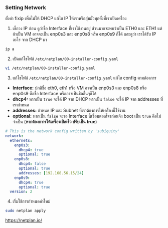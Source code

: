 ### Setting Network
ตั้งค่า fixip เพื่อไม่ให้ DHCP แก้ไข IP ให้เราหรือสุ่มมั่วทุกคั้งที่เราเปิดเครื่อง

1. เช็กวง IP ก่อน ดูว่าชื่อ Interface ที่เราใช้งานอยู่ ส่วนมากจะพบว่าเป็น ETH0 และ ETH1 แต่ถ้าเป็น VM อาจจะเป็น enp0s3 และ enp0s8 หรือ enp0s9 ก็ได้ และดูว่า เราได้รับ IP อะไร จาก DHCP มา

```bash
ip a
```
2. เปิดแก้ไขไฟล์ `/etc/netplan/00-installer-config.yaml`
```bash
vi /etc/netplan/00-installer-config.yaml
```
3. แก้ไขไฟล์ `/etc/netplan/00-installer-config.yaml` แก้ไข config ตามต้องการ
* **Interface:** ปกติชื่อ eth0, eth1 หรือ VM อาจเป็น enp0s3 และ enp0s8 หรือ enp0s9 คือชื่อ Interface หรืออาจเป็นชื่ออื่นๆก็ได้
* **dhcp4:** หากเป็น `true` จะได้ IP จาก DHCP หากเป็น `false` จะได้ IP จาก addresses ที่เรากำหนด
* **addresses:** กำหนด IP และ Subnet ที่เราต้องการให้เครื่องนี้ใช้งาน
* **optional:** หากเป็น `false` จะรอ Interface นี้เชื่อมต่อเส็จรก่อนจึง boot เป็น `true` คือไม่จำเป็น (**หากต้องกาารให้เครื่องเปิดเร็ว ปรับเป็น true**)
```yaml
# This is the network config written by 'subiquity'
network:
  ethernets:
    enp0s3:
      dhcp4: true
      optional: true
    enp0s8:
      dhcp4: false
      optional: true
      addresses: [192.168.56.15/24]
    enp0s9:
      dhcp4: true
      optional: true
  version: 2

```

4. เริ่มใช้การกำหนดค่าใหม่
```bash
sudo netplan apply
```

https://netplan.io/